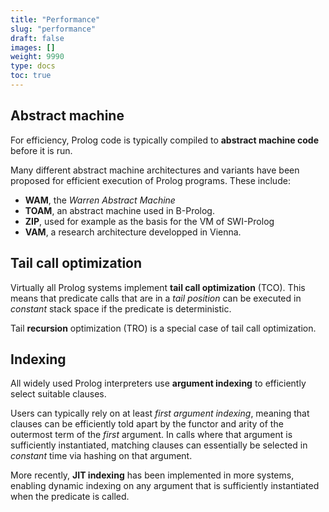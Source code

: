 ```yaml
---
title: "Performance"
slug: "performance"
draft: false
images: []
weight: 9990
type: docs
toc: true
---
```


## Abstract machine
For efficiency, Prolog code is typically compiled to **abstract machine code** before it is run.

Many different abstract machine architectures and variants have been proposed for efficient execution of Prolog programs. These include:

- **WAM**, the *Warren Abstract Machine*
- **TOAM**, an abstract machine used in B-Prolog.
- **ZIP**, used for example as the basis for the VM of SWI-Prolog
- **VAM**, a research architecture developped in Vienna.

## Tail call optimization
Virtually all Prolog systems implement **tail call optimization**&nbsp;(TCO). This means that predicate calls that are in a *tail&nbsp;position* can be executed in *constant* stack space if the predicate is deterministic.

Tail **recursion** optimization (TRO) is a special case of tail call optimization.

## Indexing
All widely used Prolog interpreters use **argument indexing** to efficiently select suitable clauses.

Users can typically rely on at least *first argument indexing*, meaning that clauses can be efficiently told apart by the functor and arity of the outermost term of the *first* argument. In calls where that argument is sufficiently instantiated, matching clauses can essentially be selected in *constant* time via hashing on that argument.

More recently, **JIT indexing** has been implemented in more systems, enabling dynamic indexing on any argument that is sufficiently instantiated when the predicate is called.


